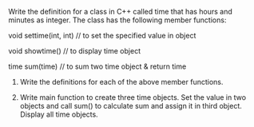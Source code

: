 Write the definition for a class in C++ called time that has hours and minutes as integer. The class has the following member functions:

  void settime(int, int) // to set the specified value in object

  void showtime() // to display time object

  time sum(time) // to sum two time object & return time

1. Write the definitions for each of the above member functions.

2. Write main function to create three time objects. Set the value in two objects and call sum() to calculate sum and assign it in third object. Display all time objects.
